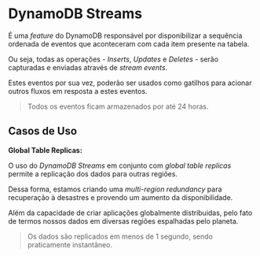 # DynamoDB Streams

É uma *feature* do DynamoDB responsável por disponibilizar a sequência ordenada de eventos que aconteceram com cada item presente na tabela.

Ou seja, todas as operações - *Inserts*, *Updates* e *Deletes* - serão capturadas e enviadas através de *stream events*.

Estes eventos por sua vez, poderão ser usados como gatilhos para acionar outros fluxos em resposta a estes eventos.

> Todos os eventos ficam armazenados por até 24 horas.

## Casos de Uso

**Global Table Replicas:** 

O uso do *DynamoDB Streams* em conjunto com *global table replicas* permite a replicação dos dados para outras regiões.

Dessa forma, estamos criando uma *multi-region redundancy* para recuperação à desastres e provendo um aumento da disponibilidade.

Além da capacidade de criar aplicações globalmente distribuidas, pelo fato de termos nossos dados em diversas regiões espalhadas pelo planeta.

> Os dados são replicados em menos de 1 segundo, sendo praticamente instantâneo.